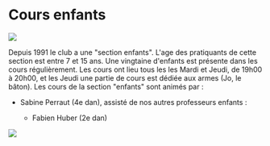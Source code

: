# Cours enfants

![](/images/DSC_0630-nb.jpg)

Depuis 1991 le club a une "section enfants". L'age des pratiquants de cette section est entre 7 et 15 ans. Une vingtaine d'enfants est présente dans les cours régulièrement. Les cours ont lieu tous les les Mardi et Jeudi, de 19h00 à 20h00, et les Jeudi une partie de cours est dédiée aux armes (Jo, le bâton). Les cours de la section "enfants" sont animés par :

* Sabine Perraut (4e dan), assisté de nos autres professeurs enfants :

    * Fabien Huber (2e dan)

![](/images/DSC_0661-nb.jpg)
